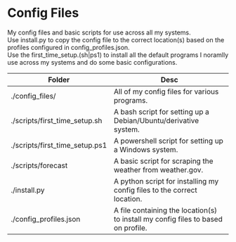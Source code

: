 # Config Files

My config files and basic scripts for use across all my systems.  
Use install.py to copy the config file to the correct location(s) based on the profiles configured in config_profiles.json.  
Use the first_time_setup.(sh|ps1) to install all the default programs I noramlly use across my systems and do some basic configurations.  

| Folder                         | Desc                                                                              |
| -----------------------------  | --------------------------------------------------------------------------------- |
| ./config_files/                | All of my config files for various programs.                                      |
| ./scripts/first_time_setup.sh  | A bash script for setting up a Debian/Ubuntu/derivative system.                   |
| ./scripts/first_time_setup.ps1 | A powershell script for setting up a Windows system.                              |
| ./scripts/forecast             | A basic script for scraping the weather from weather.gov.                         |
| ./install.py                   | A python script for installing my config files to the correct location.           |
| ./config_profiles.json         | A file containing the location(s) to install my config files to based on profile. |


